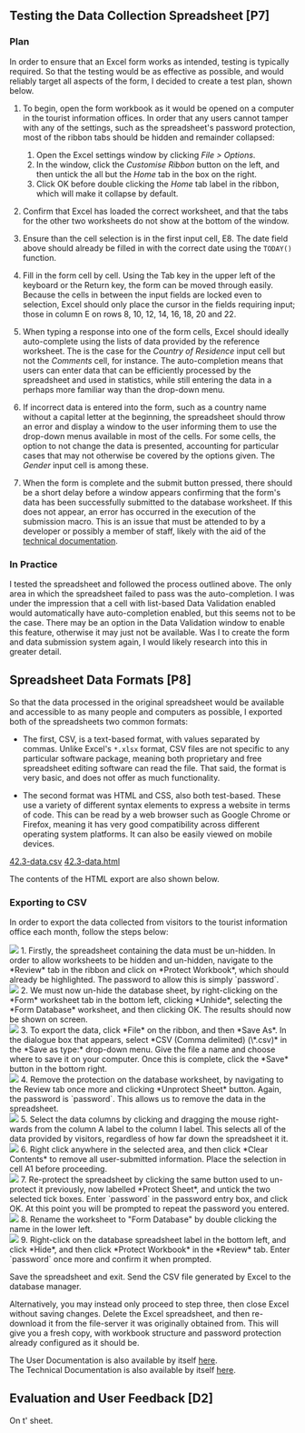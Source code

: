 ## Testing the Data Collection Spreadsheet [P7]

### Plan

In order to ensure that an Excel form works as intended, testing is typically required. So that the testing would be as effective as possible, and would reliably target all aspects of the form, I decided to create a test plan, shown below.

1. To begin, open the form workbook as it would be opened on a computer in the tourist information offices. In order that any users cannot tamper with any of the settings, such as the spreadsheet's password protection, most of the ribbon tabs should be hidden and remainder collapsed:
	1. Open the Excel settings window by clicking *File > Options*.
	2. In the window, click the *Customise Ribbon* button on the left, and then untick the all but the *Home* tab in the box on the right.
	3. Click OK before double clicking the *Home* tab label in the ribbon, which will make it collapse by default.

2. Confirm that Excel has loaded the correct worksheet, and that the tabs for the other two worksheets do not show at the bottom of the window.

3. Ensure than the cell selection is in the first input cell, E8. The date field above should already be filled in with the correct date using the `TODAY()` function.

4. Fill in the form cell by cell. Using the Tab key in the upper left of the keyboard or the Return key, the form can be moved through easily. Because the cells in between the input fields are locked even to selection, Excel should only place the cursor in the fields requiring input; those in column E on rows 8, 10, 12, 14, 16, 18, 20 and 22.

5. When typing a response into one of the form cells, Excel should ideally auto-complete using the lists of data provided by the reference worksheet. The is the case for the *Country of Residence* input cell but not the *Comments* cell, for instance. The auto-completion means that users can enter data that can be efficiently processed by the spreadsheet and used in statistics, while still entering the data in a perhaps more familiar way than the drop-down menu.

6. If incorrect data is entered into the form, such as a country name without a capital letter at the beginning, the spreadsheet should throw an error and display a window to the user informing them to use the drop-down menus available in most of the cells. For some cells, the option to not change the data is presented, accounting for particular cases that may not otherwise be covered by the options given. The *Gender* input cell is among these.

7. When the form is complete and the submit button pressed, there should be a short delay before a window appears confirming that the form's data has been successfully submitted to the database worksheet. If this does not appear, an error has occurred in the execution of the submission macro. This is an issue that must be attended to by a developer or possibly a member of staff, likely with the aid of the [technical documentation](#m4).

### In Practice

I tested the spreadsheet and followed the process outlined above. The only area in which the spreadsheet failed to pass was the auto-completion. I was under the impression that a cell with list-based Data Validation enabled would automatically have auto-completion enabled, but this seems not to be the case. There may be an option in the Data Validation window to enable this feature, otherwise it may just not be available. Was I to create the form and data submission system again, I would likely research into this in greater detail.

## Spreadsheet Data Formats [P8]

So that the data processed in the original spreadsheet would be available and accessible to as many people and computers as possible, I exported both of the spreadsheets two common formats:

* The first, CSV, is a text-based format, with values separated by commas. Unlike Excel's `*.xlsx` format, CSV files are not specific to any particular software package, meaning both proprietary and free spreadsheet editing software can read the file. That said, the format is very basic, and does not offer as much functionality.

* The second format was HTML and CSS, also both test-based. These use a variety of different syntax elements to express a website in terms of code. This can be read by a web browser such as Google Chrome or Firefox, meaning it has very good compatibility across different operating system platforms. It can also be easily viewed on mobile devices.

<div class="f">
	<a href="/btec/file/42.3-data.csv" class="ref">42.3-data.csv</a>
	<a href="/btec/file/42.3-data.html" class="ref">42.3-data.html</a>
</div>

The contents of the HTML export are also shown below.

### Exporting to CSV

In order to export the data collected from visitors to the tourist information office each month, follow the steps below:

<div class="i">
	<img src="/btec/img/42.3.2.1.png">
	1. Firstly, the spreadsheet containing the data must be un-hidden. In order to allow worksheets to be hidden and un-hidden, navigate to the *Review* tab in the ribbon and click on *Protect Workbook*, which should already be highlighted. The password to allow this is simply `password`.
</div>
<div class="i">
	<img src="/btec/img/42.3.2.2.png">
	2. We must now un-hide the database sheet, by right-clicking on the *Form* worksheet tab in the bottom left, clicking *Unhide*, selecting the *Form Database* worksheet, and then clicking OK. The results should now be shown on screen.
</div>
<div class="i">
	<img src="/btec/img/42.3.2.3.png">
	3. To export the data, click *File* on the ribbon, and then *Save As*. In the dialogue box that appears, select *CSV (Comma delimited) (\*.csv)* in the *Save as type:* drop-down menu. Give the file a name and choose where to save it on your computer. Once this is complete, click the *Save* button in the bottom right.
</div>
<div class="i">
	<img src="/btec/img/42.3.2.4.png">
	4. Remove the protection on the database worksheet, by navigating to the Review tab once more and clicking *Unprotect Sheet* button. Again, the password is `password`. This allows us to remove the data in the spreadsheet.
</div>
<div class="i">
	<img src="/btec/img/42.3.2.5.png">
	5. Select the data columns by clicking and dragging the mouse right-wards from the column A label to the column I label. This selects all of the data provided by visitors, regardless of how far down the spreadsheet it it.
</div>
<div class="i">
	<img src="/btec/img/42.3.2.6.png">
	6. Right click anywhere in the selected area, and then click *Clear Contents* to remove all user-submitted information. Place the selection in cell A1 before proceeding.
</div>
<div class="i">
	<img src="/btec/img/42.3.2.7.png">
	7. Re-protect the spreadsheet by clicking the same button used to un-protect it previously, now labelled *Protect Sheet*, and untick the two selected tick boxes. Enter `password` in the password entry box, and click OK. At this point you will be prompted to repeat the password you entered.
</div>
<div class="i">
	<img src="/btec/img/42.3.2.8.png">
	8. Rename the worksheet to "Form Database" by double clicking the name in the lower left.
</div>
<div class="i">
	<img src="/btec/img/42.3.2.9.png">
	9. Right-click on the database spreadsheet label in the bottom left, and click *Hide*, and then click *Protect Workbook* in the *Review* tab. Enter `password` once more and confirm it when prompted.
</div>

Save the spreadsheet and exit. Send the CSV file generated by Excel to the database manager.

Alternatively, you may instead only proceed to step three, then close Excel without saving changes. Delete the Excel spreadsheet, and then re-download it from the file-server it was originally obtained from. This will give you a fresh copy, with workbook structure and password protection already configured as it should be.

<!-- gets processed by index.php using file_get_contents() -->
<!--[INCLUDE] file/42.3-data.html -->

<!--[INCLUDE] markdown/ext/42.3-user-doc.md -->

<div class="n">The User Documentation is also available by itself <a href="/btec/ext/42.3-user-doc" class="ref">here</a>.</div>

<!--[INCLUDE] markdown/ext/42.3-tech-doc.md -->
<!--[INCLUDE] file/42.3-macro.vba -->

<div class="n">The Technical Documentation is also available by itself <a href="/btec/ext/42.3-tech-doc" class="ref">here</a>.</div>

## Evaluation and User Feedback [D2]

On t' sheet.